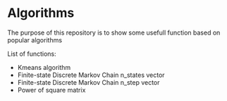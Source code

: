 # Algorithms

The purpose of this repository is to show some usefull function based on popular algorithms

List of functions:

  - Kmeans algorithm
  - Finite-state Discrete Markov Chain n_states vector
  - Finite-state Discrete Markov Chain n_step vector
  - Power of square matrix

